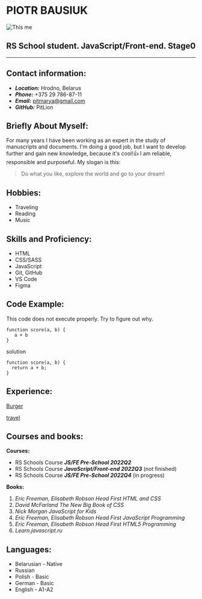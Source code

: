 # **PIOTR BAUSIUK**
![This me](/DSC_0242.JPG)
## **RS School student. JavaScript/Front-end. Stage0**
****

## **Contact information:**
- ***Location:*** Hrodno, Belarus
- ***Phone:*** +375 29 786-87-11
- ***Email:*** pitmarya@gmail.com
- ***GitHub:*** PitLion

## **Briefly About Myself:**
For many years I have been working as an expert in the study of manuscripts and documents. I'm doing a good job, but I want to develop further and gain new knowledge, because it's cool!:+1: I am reliable, responsible and purposeful. My slogan is this:
> Do what you like, explore the world and go to your dream!

## **Hobbies:**
- Traveling
- Reading
- Music

## **Skills and Proficiency:**
- HTML
- CSS/SASS
- JavaScript
- Git, GitHub
- VS Code
- Figma

## **Code Example:**
This code does not execute properly. Try to figure out why.
```
function score(a, b) {
   a + b
}
```
solution
```
function score(a, b) {
  return a + b;
}
```
## **Experience:**
[Burger](https://github.com/PitLion/Burger)

[travel](https://rolling-scopes-school.github.io/pitlion-JSFEPRESCHOOL2022Q2/travel/)

## **Courses and books:**
**Courses:**
- RS Schools Course ***JS/FE Pre-School 2022Q2***
- RS Schools Course ***JavaScript/Front-end 2022Q3*** (not finished)
- RS Schools Course ***JS/FE Pre-School 2022Q4*** (in progress)

**Books:**
1. *Eric Freeman, Elisabeth Robson  Head First HTML and CSS*
2. *David McFarland  The New Big Book of CSS*
3. *Nick Morgan  JavaScript for Kids*
4. *Eric Freeman, Elisabeth Robson  Head First JavaScript Programming*
5. *Eric Freeman, Elisabeth Robson  Head First HTML5 Programming*
6. *Learn.javascript.ru*

## **Languages:**
- Belarusian - Native
- Russian 
- Polish - Basic
- German - Basic
- English - A1-A2